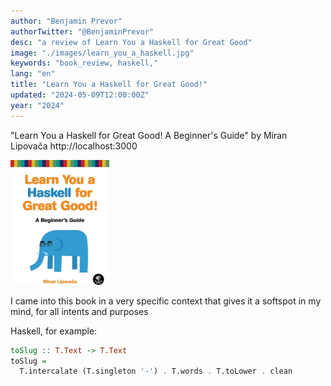 ```yaml
---
author: "Benjamin Prevor"
authorTwitter: "@BenjaminPrevor"
desc: "a review of Learn You a Haskell for Great Good"
image: "./images/learn_you_a_haskell.jpg"
keywords: "book_review, haskell,"
lang: "en"
title: "Learn You a Haskell for Great Good!"
updated: "2024-05-09T12:00:00Z"
year: "2024"
---
```


"Learn You a Haskell for Great Good! A Beginner's Guide" by Miran Lipovača http://localhost:3000

<img
  alt="learn you a haskell for great good by Miran Lipovaca"
  src="./images/learn_you_a_haskell.jpg"
  height="200"
/>

I came into this book in a very specific context that gives it a softspot in my mind, for all intents and purposes

Haskell, for example:

```haskell
toSlug :: T.Text -> T.Text
toSlug =
  T.intercalate (T.singleton '-') . T.words . T.toLower . clean
```
